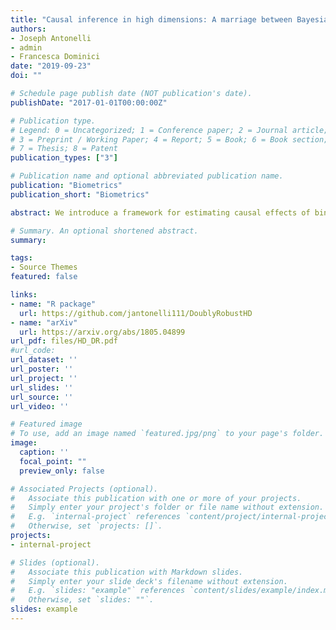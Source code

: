 ```yaml
---
title: "Causal inference in high dimensions: A marriage between Bayesian modeling and good frequentist properties"
authors:
- Joseph Antonelli
- admin
- Francesca Dominici
date: "2019-09-23"
doi: ""

# Schedule page publish date (NOT publication's date).
publishDate: "2017-01-01T00:00:00Z"

# Publication type.
# Legend: 0 = Uncategorized; 1 = Conference paper; 2 = Journal article;
# 3 = Preprint / Working Paper; 4 = Report; 5 = Book; 6 = Book section;
# 7 = Thesis; 8 = Patent
publication_types: ["3"]

# Publication name and optional abbreviated publication name.
publication: "Biometrics"
publication_short: "Biometrics"

abstract: We introduce a framework for estimating causal effects of binary and continuous treatments in high dimensions. The proposed framework extends many existing estimators introduced in the causal inference literature to high-dimensional settings. We discuss how posterior distributions of any treatment and outcome model can be used together with any causal estimator that is defined as a function of data, and treatment and outcome models (e.g. inverse probability weighted or doubly robust estimator). We propose an approach to uncertainty quantification of causal estimators that utilizes posterior distributions of model parameters that (1) results in good frequentist properties in small samples, (2) is based on a single MCMC, and (3) improves over frequentist measures of uncertainty which rely on asymptotic properties. We show that, for the doubly robust estimator, the posterior contraction rate is the product of the contraction rates of the treatment and outcome models. We consider a flexible framework for modeling the treatment and outcome processes within the Bayesian paradigm that reduces model dependence, accommodates nonlinearity, and achieves dimension reduction of the covariate space. We illustrate the ability of the proposed approach to flexibly estimate causal effects in high dimensions and appropriately quantify uncertainty, and show that it performs well relative to existing approaches. Finally, we estimate the effect of continuous environmental exposures on cholesterol and triglyceride levels. An R package is available at github.com/jantonelli111/DoublyRobustHD.

# Summary. An optional shortened abstract.
summary:

tags:
- Source Themes
featured: false

links:
- name: "R package"
  url: https://github.com/jantonelli111/DoublyRobustHD
- name: "arXiv"
  url: https://arxiv.org/abs/1805.04899
url_pdf: files/HD_DR.pdf
#url_code: 
url_dataset: ''
url_poster: ''
url_project: ''
url_slides: ''
url_source: ''
url_video: ''

# Featured image
# To use, add an image named `featured.jpg/png` to your page's folder. 
image:
  caption: ''
  focal_point: ""
  preview_only: false

# Associated Projects (optional).
#   Associate this publication with one or more of your projects.
#   Simply enter your project's folder or file name without extension.
#   E.g. `internal-project` references `content/project/internal-project/index.md`.
#   Otherwise, set `projects: []`.
projects:
- internal-project

# Slides (optional).
#   Associate this publication with Markdown slides.
#   Simply enter your slide deck's filename without extension.
#   E.g. `slides: "example"` references `content/slides/example/index.md`.
#   Otherwise, set `slides: ""`.
slides: example
---
```


